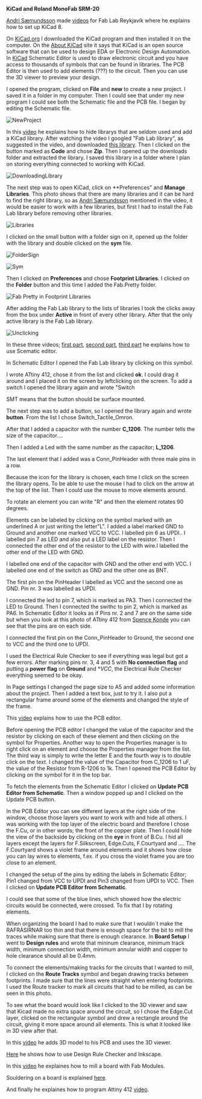 
**KiCad and Roland MonoFab SRM-20**

[Andri Sæmundsson](https://fabacademy.org/2023/labs/akureyri/students/andri-semundsson/pages/aboutMe.html) made [videos](https://www.youtube.com/watch?v=iOPbk1W3X5k&list=PLs4ifnZzVJmqaSM1lsg68vPVtJxVNhVwV&index=1)  for Fab Lab Reykjavík where he explains how to set up KiCad 8. 

On [KiCad.org](hhttps://www.kicad.org/download/windows/) I downloaded the KiCad program and then installed it on the computer. On the [About KiCad](https://www.kicad.org/about/kicad/) site it says that KiCad is an open source software that can be used to design EDA or Electronic Design Automation. In [KiCad](https://www.kicad.org/) Schematic Editor is used to draw electronic circuit and you have access to thousands of symbols that can be found in libraries. The PCB Editor is then used to add elements (???) to the circuit. Then you can use the 3D viewer to preview your design. 

I opened the program, clicked on **File** and **new** to create a new project. I saved it in a folder in my computer. Then I could see that under my new program I could see both the Schematic file and the PCB file. I began by editing the Schematic file.

![NewProject](img/New_project_KiCad400x311.jpg)

In this [video](https://www.youtube.com/watch?v=ZeAAy6L8AB8&list=PLs4ifnZzVJmqaSM1lsg68vPVtJxVNhVwV&index=2) he explains how to hide librarys that are seldom used and add a KiCad library. After watching the video I googled "Fab Lab library", as suggested in the video, and downloaded [this library](https://gitlab.fabcloud.org/pub/libraries/electronics/kicad). Then I clicked on the button marked as **Code** and chose **Zip**. Then I opened up the downloads folder and extracted the library. I saved this library in a folder where I plan on storing everything connected to working with KiCad.

![DownloadingLibrary](img/DownloadingLibraryCodeZip_200x234.png)

The next step was to open KiCad, click on **Preferences" and **Manage Libraries**. This photo shows that there are many libraries and it can be hard to find the right library, so as [Andri Sæmundsson](https://fabacademy.org/2023/labs/akureyri/students/andri-semundsson/pages/aboutMe.html) mentioned in the video, it would be easier to work with a few libraries, but first I had to install the Fab Lab library before removing other libraries.

![Libraries](img/Libraries400x280.png)

I clicked on the small button with a folder sign on it, opened up the folder with the library and double clicked on the **sym** file.

![FolderSign](img/FolderSignToAddLibrary.png)

![Sym](img/Sym400x303.png)

Then I clicked on **Preferences** and chose **Footprint Libraries**. I clicked on the **Folder** button and this time I added the Fab.Pretty folder.

![Fab Pretty in Footprint Libraries](img/FabPrettyInFootprintLibraries400x342.png)


After adding the Fab Lab library to the lists of libraries I took the clicks away from the box under **Active** in front of every other library. After that the only active library is the Fab Lab library.

![Unclicking](img/UnclickingUnderActiveLibraries200x220.jpg)


In these three videos; [first part](https://www.youtube.com/watch?v=ZXyL5xjJb7w&list=PLs4ifnZzVJmqaSM1lsg68vPVtJxVNhVwV&index=3), [second part](https://www.youtube.com/watch?v=knyDOiUZNsc&list=PLs4ifnZzVJmqaSM1lsg68vPVtJxVNhVwV&index=4), [third part](https://www.youtube.com/watch?v=dM3h--A04W4&list=PLs4ifnZzVJmqaSM1lsg68vPVtJxVNhVwV&index=5) he explains how to use Scematic editor.

In Schematic Editor I opened the Fab Lab library by clicking on this symbol.


I wrote ATtiny 412, chose it from the list and clicked **ok**. I could drag it around and I placed it on the screen by leftclicking on the screen. To add a switch I opened the library again and wrote "Switch

SMT means that the button should be surface mounted.

The next step was to add a button, so I opened the library again and wrote **button**. From the list I chose Switch_Tactile_Omron.

After that I added a capacitor with the number **C_1206**. The number tells the size of the capacitor....

Then I added a Led with the same number as the capacitor; **L_1206**. 

The last element that I added was a Conn_PinHeader with three male pins in a row.

Because the icon for the library is chosen, each time I click on the screen the library opens. To be able to use the mouse I had to click on the arrow at the top of the list. Then I could use the mouse to move elements around. 

To rotate an element you can write "R" and then the element rotates 90 degrees.

Elements can be labeled by clicking on the symbol marked with an underlined A or just writing the letter"L". I added a label marked GND to Ground and another one marked VCC to VCC. I labelled pin 6 as UPDI.. I labelled pin 7 as LED and also put a LED label on the resistor. Then I connected the other end of the resistor to the LED with wire.I labelled the other end of the LED with GND. 

I labelled one end of the capacitor with GND and the other end with VCC. I labelled one end of the switch as GND and the other one as BNT.

The first pin on the PinHeader I labelled as VCC and the second one as GND. Pin nr. 3 was labelled as UPDI.


 I connected the led to pin 7, which is marked as PA3. Then I connected the LED to Ground. Then I connected the swithc to pin 2, which is marked as PA6. In Schematic Editor it looks as if Pins nr. 2 and 7 are on the same side but when you look at this photo of ATtiny 412 from [Spence Konde](https://github.com/SpenceKonde/megaTinyCore/raw/master/megaavr/extras/ATtiny_x12.gif) you can see that the pins are on each side.

I connected the first pin on the Conn_PinHeader to Ground, the second one to VCC and the third one to UPDI. 

I used the Electrical Rule Checker to see if everything was legal but got a few errors. After marking pins nr. 3, 4 and 5 with **No connection flag** and putting a **power flag** on **Ground** and **VCC*, the Electrical Rule Checker everything seemed to be okay.

In Page settings I changed the page size to A5 and added some information about the project. Then I added a text box, just to try it. I also put a rectangular frame around some of the elements and changed the style of the frame.



This [video](https://www.youtube.com/watch?v=2oxuvwRuQNM&list=PLs4ifnZzVJmqaSM1lsg68vPVtJxVNhVwV&index=6) explains how to use the PCB editor.

Before opening the PCB editor I changed the value of the capacitor and the resistor by clicking on each of these element and then clicking on the symbol for Properties. Another way to open the Properties manager is to right click on an element and choose the Properties manager from the list. The third way is simply to write the letter E and the fourth way is to double click on the text.
 I changed the value of the Capacitor from C_1206 to 1 uF, the value of the Resistor from R-1206 to 1k. Then I opened the PCB Editor by clicking on the symbol for it in the top bar.

 To fetch the elements from the Schematic Editor I clicked on **Update PCB Editor from Schematic**. Then a window popped up and I clicked on the Update PCB button.

 In the PCB Editor you can see different layers at the right side of the window, choose those layers you want to work with and hide all others. I was working with the top layer of the electric board and therefore I chose the F.Cu, or in other words; the front of the copper plate. Then I could hide the view of the backside by clicking on the **eye** in front of B.Cu.
 I hid all layers except the layers for F.Silkscreen, Edge.Cuts, F.Courtyard and .... The F.Courtyard shows a violet frame around elements and it shows how close you can lay wires to elements, f.ex. if you cross the violet frame you are too close to an element. 

I changed the setup of the pins by editing the labels in Schematic Editor; Pin1 changed from VCC to UPDI and Pin3 changed from UPDI to VCC. Then I clicked on **Update PCB Editor from Schematic**.

I could see that some of the blue lines, which showed how the electric circuits would be connected, were crossed. To fix that I by rotating elements.

When organizing the board I had to make sure that I wouldn´t make the RAFRÁSIRNAR too thin and that there is enough space for the bit to mill the traces while making sure that there is enough clearance.
In **Board Setup** I went to **Design rules** and wrote that mininum clearance, minimum track width, minimum connection width, minimum annular width and copper to hole clearance should all be 0.4mm.

To connect the elements/making tracks for the circuits that I wanted to mill, I clicked on the **Route Tracks** symbol and began drawing tracks between footprints. I made sure that the lines were straight when entering footprints. I used the Route tracker to mark all circuits that had to be milled, as can be seen in this photo. 


To see what the board would look like I clicked to the 3D viewer and saw that Kicad made no extra space around the circuit, so I chose the Edge.Cut layer, clicked on the rectangular symbol and drew a rectangle around the circuit, giving it more space around all elements. This is what it looked like in 3D view after that.



In this [video](https://www.youtube.com/watch?v=ZeAAy6L8AB8&list=PLs4ifnZzVJmqaSM1lsg68vPVtJxVNhVwV&index=2) he adds 3D model to his PCB and uses the 3D viewer.

 [Here](https://www.youtube.com/watch?v=Tq6v1HqWmm0&list=PLs4ifnZzVJmqaSM1lsg68vPVtJxVNhVwV&index=8) he shows how to use Design Rule Checker and Inkscape.

In this [video](https://www.youtube.com/watch?v=zJNpHpuvNjk&list=PLs4ifnZzVJmqaSM1lsg68vPVtJxVNhVwV&index=9) he explaines how to mill a board with Fab Modules.

Souldering on a board is explained [here](https://www.youtube.com/watch?v=3f6FUTbL8kg&list=PLs4ifnZzVJmqaSM1lsg68vPVtJxVNhVwV&index=10).

And finally he explaines how to program Attiny 412 [video](hhttps://www.youtube.com/watch?v=So58u1hxy98&list=PLs4ifnZzVJmqaSM1lsg68vPVtJxVNhVwV&index=119).



